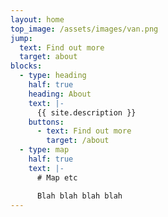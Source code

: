 ```yaml
---
layout: home
top_image: /assets/images/van.png
jump:
  text: Find out more
  target: about
blocks:
  - type: heading
    half: true
    heading: About
    text: |-
      {{ site.description }}
    buttons:
      - text: Find out more
        target: /about
  - type: map
    half: true
    text: |-
      # Map etc

      Blah blah blah blah
---
```

